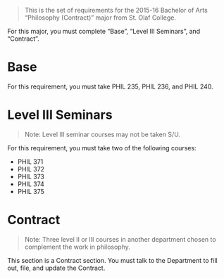 > This is the set of requirements for the 2015-16 Bachelor of Arts “Philosophy
> (Contract)” major from St. Olaf College.

For this major, you must complete “Base”, “Level III Seminars”, and “Contract”.

# Base
For this requirement, you must take PHIL 235, PHIL 236, and PHIL 240.


# Level III Seminars
> Note: Level III seminar courses may not be taken S/U.

For this requirement, you must take two of the following courses:

- PHIL 371
- PHIL 372
- PHIL 373
- PHIL 374
- PHIL 375


# Contract
> Note: Three level II or III courses in another department chosen to complement
> the work in philosophy.

This section is a Contract section. You must talk to the Department to fill out,
file, and update the Contract.

